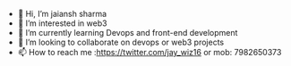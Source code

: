 - 👋 Hi, I’m jaiansh sharma
- 👀 I’m interested in web3
- 🌱 I’m currently learning Devops and front-end development
- 💞️ I’m looking to collaborate on devops or web3 projects
- 📫 How to reach me :https://twitter.com/jay_wiz16 or mob: 7982650373

<!---
jaywiz16/jaywiz16 is a ✨ special ✨ repository because its `README.md` (this file) appears on your GitHub profile.
You can click the Preview link to take a look at your changes.
--->
